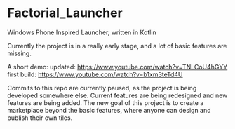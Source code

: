 # Factorial_Launcher
Windows Phone Inspired Launcher, written in Kotlin

Currently the project is in a really early stage, and a lot of basic features are missing. 

A short demo: 
updated:
https://www.youtube.com/watch?v=TNLCoU4hGYY
first build:
https://www.youtube.com/watch?v=b1xm3teTd4U

Commits to this repo are currently paused, as the project is being developed somewhere else. 
Current features are being redesigned and new features are being added.
The new goal of this project is to create a marketplace beyond the basic features, where anyone can design and publish their own tiles.

